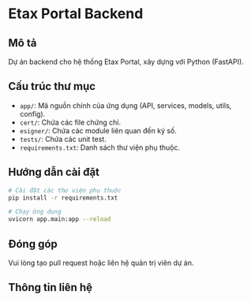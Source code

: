 # Etax Portal Backend

## Mô tả
Dự án backend cho hệ thống Etax Portal, xây dựng với Python (FastAPI).

## Cấu trúc thư mục
- `app/`: Mã nguồn chính của ứng dụng (API, services, models, utils, config).
- `cert/`: Chứa các file chứng chỉ.
- `esigner/`: Chứa các module liên quan đến ký số.
- `tests/`: Chứa các unit test.
- `requirements.txt`: Danh sách thư viện phụ thuộc.

## Hướng dẫn cài đặt

```bash
# Cài đặt các thư viện phụ thuộc
pip install -r requirements.txt

# Chạy ứng dụng
uvicorn app.main:app --reload
```

## Đóng góp
Vui lòng tạo pull request hoặc liên hệ quản trị viên dự án.

## Thông tin liên hệ
